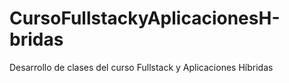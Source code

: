 # CursoFullstackyAplicacionesH-bridas
Desarrollo de clases del curso Fullstack y Aplicaciones Híbridas
